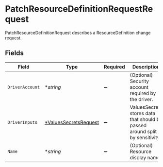 # PatchResourceDefinitionRequestRequest

PatchResourceDefinitionRequest describes a ResourceDefinition change request.


## Fields

| Field                                                                        | Type                                                                         | Required                                                                     | Description                                                                  |
| ---------------------------------------------------------------------------- | ---------------------------------------------------------------------------- | ---------------------------------------------------------------------------- | ---------------------------------------------------------------------------- |
| `DriverAccount`                                                              | **string*                                                                    | :heavy_minus_sign:                                                           | (Optional) Security account required by the driver.                          |
| `DriverInputs`                                                               | [*ValuesSecretsRequest](../../models/shared/valuessecretsrequest.md)         | :heavy_minus_sign:                                                           | ValuesSecrets stores data that should be passed around split by sensitivity. |
| `Name`                                                                       | **string*                                                                    | :heavy_minus_sign:                                                           | (Optional) Resource display name                                             |